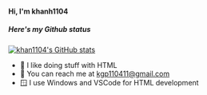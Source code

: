 #### Hi, I'm khanh1104
##### Here's my Github status
[![khan1104's GitHub stats](https://github-readme-stats.vercel.app/api?username=khanh1104)](https://github.com/anuraghazra/github-readme-stats&show_icons=true)
* 📜 I like doing stuff with HTML
* 📧 You can reach me at kgp110411@gmail.com
* 🪟 I use Windows and VSCode for HTML development
